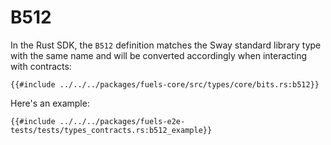 # B512

In the Rust SDK, the `B512` definition matches the Sway standard library type with the same name and will be converted accordingly when interacting with contracts:

```rust,ignore
{{#include ../../../packages/fuels-core/src/types/core/bits.rs:b512}}
```

Here's an example:

```rust,ignore
{{#include ../../../packages/fuels-e2e-tests/tests/types_contracts.rs:b512_example}}
```
